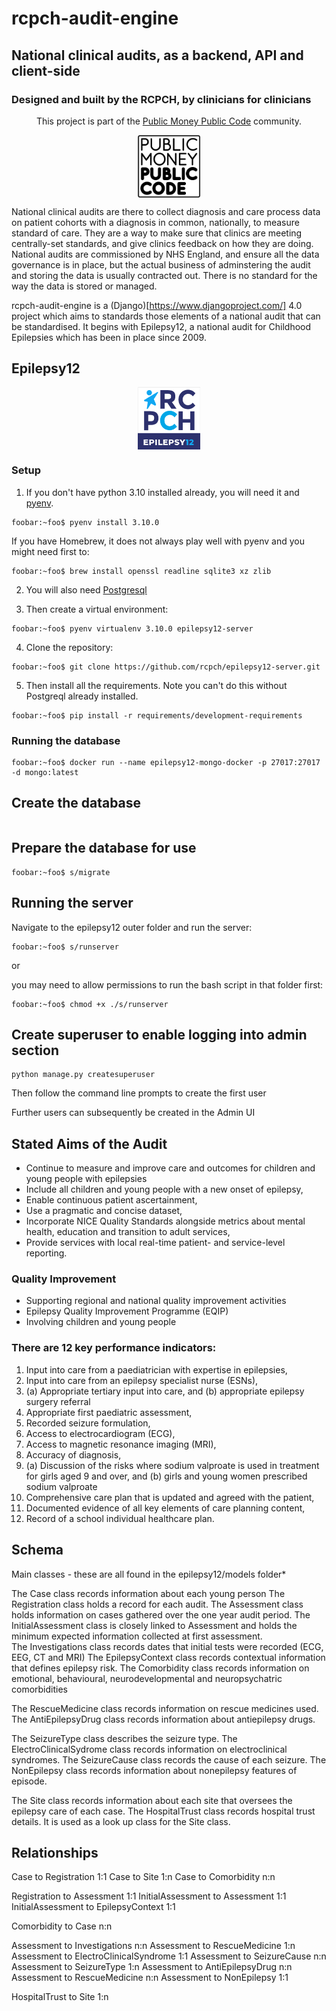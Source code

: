 # rcpch-audit-engine

## National clinical audits, as a backend, API and client-side

### Designed and built by the RCPCH, by clinicians for clinicians

<p align="center">
    <p align="center"></p>
    <p align="center">This project is part of the <a href="https://publicmoneypubliccode.org.uk/">Public Money Public Code</a> community.</p>
    <p align="center">
    <img align="center" src="./rcpch-audit-engine/epilepsy12/static/logo-block-outline-sm.png" width='100px'/>
    </p>
</p>

National clinical audits are there to collect diagnosis and care process data on patient cohorts with a diagnosis in common, nationally, to measure standard of care. They are a way to make sure that clinics are meeting centrally-set standards, and give clinics feedback on how they are doing.
National audits are commissioned by NHS England, and ensure all the data governance is in place, but the actual business of adminstering the audit and storing the data is usually contracted out. There is no standard for the way the data is stored or managed.

rcpch-audit-engine is a (Django)[https://www.djangoproject.com/] 4.0 project which aims to standards those elements of a national audit that can be standardised. It begins with Epilepsy12, a national audit for Childhood Epilepsies which has been in place since 2009.

## Epilepsy12

<p align="center">
    <img align="center" src="./rcpch-audit-engine/epilepsy12/static/epilepsy12-logo-1.png" width='100px'/>
</p>

### Setup

1. If you don't have python 3.10 installed already, you will need it and [pyenv](https://github.com/pyenv/pyenv).

```console
foobar:~foo$ pyenv install 3.10.0
```

If you have Homebrew, it does not always play well with pyenv and you might need first to:

```console
foobar:~foo$ brew install openssl readline sqlite3 xz zlib
```

2. You will also need [Postgresql](https://www.postgresql.org/)

3. Then create a virtual environment:

```console
foobar:~foo$ pyenv virtualenv 3.10.0 epilepsy12-server
```

4. Clone the repository:

```console
foobar:~foo$ git clone https://github.com/rcpch/epilepsy12-server.git
```

5. Then install all the requirements. Note you can't do this without Postgreql already installed.

```console
foobar:~foo$ pip install -r requirements/development-requirements
```

### Running the database

```command
foobar:~foo$ docker run --name epilepsy12-mongo-docker -p 27017:27017 -d mongo:latest
```

## Create the database

```console
```

## Prepare the database for use

```console
foobar:~foo$ s/migrate
```

## Running the server

Navigate to the epilepsy12 outer folder and run the server:

```console
foobar:~foo$ s/runserver
```

or

you may need to allow permissions to run the bash script in that folder first:

```console
foobar:~foo$ chmod +x ./s/runserver
```

## Create superuser to enable logging into admin section

```console
python manage.py createsuperuser
```

Then follow the command line prompts to create the first user

Further users can subsequently be created in the Admin UI

##  Stated Aims of the Audit

* Continue to measure and improve care and outcomes for children and young people with
epilepsies
* Include all children and young people with a new onset of epilepsy,
* Enable continuous patient ascertainment,
* Use a pragmatic and concise dataset,
* Incorporate NICE Quality Standards alongside metrics about mental health, education and
transition to adult services,
* Provide services with local real-time patient- and service-level reporting.

### Quality Improvement

* Supporting regional and national quality improvement activities
* Epilepsy Quality Improvement Programme (EQIP)
* Involving children and young people

### There are 12 key performance indicators:

1. Input into care from a paediatrician with expertise in epilepsies,
2. Input into care from an epilepsy specialist nurse (ESNs),
3. (a) Appropriate tertiary input into care, and (b) appropriate epilepsy surgery referral
4. Appropriate first paediatric assessment,
5. Recorded seizure formulation,
6. Access to electrocardiogram (ECG),
7. Access to magnetic resonance imaging (MRI),
8. Accuracy of diagnosis,
9. (a) Discussion of the risks where sodium valproate is used in treatment for girls aged 9 and over,
and (b) girls and young women prescribed sodium valproate
10. Comprehensive care plan that is updated and agreed with the patient,
11. Documented evidence of all key elements of care planning content,
12. Record of a school individual healthcare plan.

## Schema

Main classes - these are all found in the epilepsy12/models folder*

The Case class records information about each young person
The Registration class holds a record for each audit.
The Assessment class holds information on cases gathered over the one year audit period.
The InitialAssessment class is closely linked to Assessment and holds the minimum expected information collected at first assessment.  
The Investigations class records dates that initial tests were recorded (ECG, EEG, CT and MRI)
The EpilepsyContext class records contextual information that defines epilepsy risk.
The Comorbidity class records information on emotional, behavioural, neurodevelopmental and neuropsychatric comorbidities

The RescueMedicine class records information on rescue medicines used.
The AntiEpilepsyDrug class records information about antiepilepsy drugs.

The SeizureType class describes the seizure type.
The ElectroClinicalSydrome class records information on electroclinical syndromes.
The SeizureCause class records the cause of each seizure.
The NonEpilepsy class records information about nonepilepsy features of episode.

The Site class records information about each site that oversees the epilepsy care of each case.
The HospitalTrust class records hospital trust details. It is used as a look up class for the Site class.


## Relationships

Case to Registration 1:1
Case to Site 1:n
Case to Comorbidity n:n

Registration to Assessment 1:1
InitialAssessment to Assessment 1:1
InitialAssessment to EpilepsyContext  1:1

Comorbidity to Case n:n

Assessment to Investigations n:n
Assessment to RescueMedicine 1:n
Assessment to ElectroClinicalSyndrome 1:1
Assessment to SeizureCause n:n
Assessment to SeizureType 1:n
Assessment to AntiEpilepsyDrug n:n
Assessment to RescueMedicine n:n
Assessment to NonEpilepsy 1:1

HospitalTrust to Site 1:n